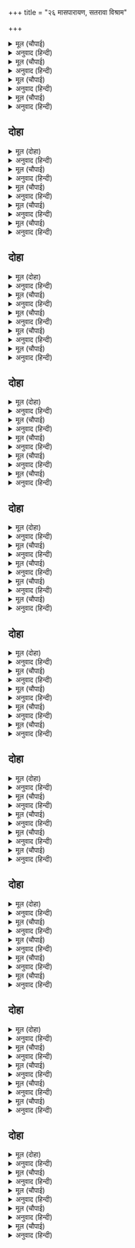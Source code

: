 +++
title = "२६ मासपारायण, सतरावा विश्राम"

+++


<details><summary>मूल (चौपाई)</summary>

अमर नाग किंनर दिसिपाला।  
चित्रकूट आए तेहि काला॥  
राम प्रनामु कीन्ह सब काहू।  
मुदित देव लहि लोचन लाहू॥
</details>

<details><summary>अनुवाद (हिन्दी)</summary>

त्यावेळी देव, नाग, किन्नर आणि दिक्पाल हे चित्रकूटावर आले आणि श्रीरामांनी त्यांना प्रणाम केला. डोळ्यांचे पारणे फिटल्यामुळे देव आनंदित झाले.॥ १॥
</details>

<details><summary>मूल (चौपाई)</summary>

बरषि सुमन कहदेव समाजू।  
नाथ सनाथ भए हम आजू॥  
करि बिनती दुखदुसह सुनाए।  
हरषित निज निज सदन सिधाए॥
</details>

<details><summary>अनुवाद (हिन्दी)</summary>

फुले उधळीत देवांनी म्हटले, ‘हे नाथ, आज तुमच्या दर्शनाने आम्ही सनाथ झालो.’ त्यानंतर त्यांनी आपली असह्य दुःखे सांगितली आणि दुःखाचा नाश करण्याचे आश्वासन श्रीरामांच्याकडून मिळवून आनंदाने ते आपापल्या स्थानी निघून गेले.॥ २॥
</details>

<details><summary>मूल (चौपाई)</summary>

चित्रकूट रघुनंदनु छाए।  
समाचार सुनि सुनि मुनि आए॥  
आवत देखि मुदित मुनिबृंदा।  
कीन्ह दंडवत रघुकुलचंदा॥
</details>

<details><summary>अनुवाद (हिन्दी)</summary>

श्रीरघुनाथ हे चित्रकूटावर रहात आहेत, ही वार्ता ऐकून पुष्कळसे मुनी आले. रघुकुलाचे चंद्र असलेल्या श्रीरामांनी आनंदित झालेल्या मुनि-मंडळींना येत असल्याचे पाहून दंडवत प्रणाम केला.॥ ३॥
</details>

<details><summary>मूल (चौपाई)</summary>

मुनि रघुबरहि लाइ उर लेहीं।  
सुफल होन हित आसिष देहीं॥  
सिय सौमित्रि रामछबि देखहिं।  
साधन सकल सफल करि लेखहिं॥
</details>

<details><summary>अनुवाद (हिन्दी)</summary>

मुनिगणांनी श्रीरामांना हृदयाशी धरले आणि यशस्वी होण्याचा आशीर्वाद दिला. सीता, लक्ष्मण आणि श्रीराम यांचे लावण्य त्यांनी पाहिले व आपल्या सर्व साधनांचे साफल्य झाले, असे त्यांना वाटले.॥ ४॥
</details>

## दोहा


<details><summary>मूल (दोहा)</summary>

जथाजोग सनमानि प्रभु बिदा किए मुनिबृंद।  
करहिं जोग जप जाग तप निज आश्रमन्हि सुछंद॥ १३४॥
</details>

<details><summary>अनुवाद (हिन्दी)</summary>

प्रभू श्रीरामांनी मुनी मंडळींचा यथायोग्य सन्मान करून त्यांना निरोप दिला. श्रीराम आल्यामुळे ते सर्व आपापल्या आश्रमांमध्ये आता निर्धास्तपणे योग, जप, यज्ञ व तप करू लागले.॥ १३४॥
</details>

<details><summary>मूल (चौपाई)</summary>

यह सुधि कोल किरातन्ह पाई।  
हरषे जनु नव निधि घर आई॥  
कंद मूल फल भरि भरि दोना।  
चले रंक जनु लूटन सोना॥
</details>

<details><summary>अनुवाद (हिन्दी)</summary>

श्रीरामांच्या आगमनाची वार्ता जेव्हा कोल व भिल्ल या लोकांना मिळाली, तेव्हा ते असे आनंदित झाले की, जणू नव निधी त्यांच्या घरी आले. ते द्रोणांमध्ये कंद, मुळे व फळे भरभरून घेऊन निघाले. जणू दरिद्री लोक सोने लुटायला निघाले होते.॥ १॥
</details>

<details><summary>मूल (चौपाई)</summary>

तिन्ह महँजिन्हदेखे दोउ भ्राता।  
अपर तिन्हहि पूँछहिं मगु जाता॥  
कहत सुनत रघुबीर निकाई।  
आइ सबन्हि देखे रघुराई॥
</details>

<details><summary>अनुवाद (हिन्दी)</summary>

त्यांपैकी ज्यांनी दोघा भावांना पूर्वी पाहिले होते, त्यांना इतर लोक वाटेत जाताना त्यांच्याबद्दल विचारत होते. अशा प्रकारे श्रीरामांचे सौंदर्य सांगत-ऐकत सर्वांनी येऊन श्रीरामांचे दर्शन घेतले.॥ २॥
</details>

<details><summary>मूल (चौपाई)</summary>

करहिं जोहारु भेंट धरि आगे।  
प्रभुहि बिलोकहिं अति अनुरागे॥  
चित्र लिखेजनु जहँ तहँ ठाढ़े।  
पुलक सरीर नयन जल बाढ़े॥
</details>

<details><summary>अनुवाद (हिन्दी)</summary>

भेटी समोर ठेवून त्यांनी जोहार केला आणि अत्यंत प्रेमाने ते प्रभूंना पहात राहिले. ते मुग्ध होऊन चित्राप्रमाणे उभे होते. त्यांचे शरीर पुलकित झाले होते आणि नेत्रांतून प्रेमाश्रूंची धार लागली होती.॥ ३॥
</details>

<details><summary>मूल (चौपाई)</summary>

राम सनेह मगन सब जाने।  
कहि प्रिय बचन सकल सनमाने॥  
प्रभुहि जोहारि बहोरि बहोरी।  
बचन बिनीत कहहिं कर जोरी॥
</details>

<details><summary>अनुवाद (हिन्दी)</summary>

श्रीरामांनी त्यांना प्रेम-मग्न होताना पाहून त्यांच्याशी गोड बोलत त्यांचा यथोचित सन्मान केला. ते वारंवार श्रीरामांना जोहार करीत हात जोडून म्हणाले,॥ ४॥
</details>

## दोहा


<details><summary>मूल (दोहा)</summary>

अब हम नाथ सनाथ सब भए देखि प्रभु पाय।  
भाग हमारें आगमनु राउर कोसलराय॥ १३५॥
</details>

<details><summary>अनुवाद (हिन्दी)</summary>

हे प्रभू, तुमच्या चरणांचे दर्शन लाभल्यामुळे आता आम्ही सनाथ झालो. हे कोसलराज, आमचे मोठे भाग्य म्हणून तुमचे शुभागमन येथे झाले.॥ १३५॥
</details>

<details><summary>मूल (चौपाई)</summary>

धन्य भूमि बन पंथ पहारा।  
जहँ जहँ नाथ पाउ तुम्ह धारा॥  
धन्य बिहग मृग काननचारी।  
सफल जनम भए तुम्हहि निहारी॥
</details>

<details><summary>अनुवाद (हिन्दी)</summary>

हे नाथ, तुमचे चरण जेथे पडले, ते पृथ्वी, वन, मार्ग आणि पर्वत धन्य होत. तुम्हांला पाहून ज्यांचा जन्म सफल झाला, ते वनात फिरणारे पक्षी व पशू धन्य होत.॥ १॥
</details>

<details><summary>मूल (चौपाई)</summary>

हम सबधन्य सहित परिवारा।  
दीख दरसु भरि नयन तुम्हारा॥  
कीन्ह बासु भल ठाउँ बिचारी।  
इहाँ सकल रितु रहब सुखारी॥
</details>

<details><summary>अनुवाद (हिन्दी)</summary>

डोळे भरून तुमचे दर्शन घेणारे आम्ही सर्व आपल्या परिवारासह धन्य झालो आहोत. तुम्ही विचारपूर्वक मोठॺा चांगल्या ठिकाणी निवास केला आहे. येथे सर्व ऋतूंमध्ये तुम्ही सुखाने रहाल.॥ २॥
</details>

<details><summary>मूल (चौपाई)</summary>

हमसब भाँति करब सेवकाई।  
करि केहरि अहि बाघ बराई॥  
बन बेहड़ गिरि कंदर खोहा।  
सब हमार प्रभु पग पग जोहा॥
</details>

<details><summary>अनुवाद (हिन्दी)</summary>

आम्ही सर्वप्रकारे हत्ती, सिंह, सर्प व वाघ यांच्यापासून रक्षण करून सेवा करू. हे प्रभो, येथील घनदाट वने, पर्वत, गुहा आणि दऱ्या यांची आम्हांला खडान् खडा माहिती आहे.॥ ३॥
</details>

<details><summary>मूल (चौपाई)</summary>

तहँतहँतुम्हहि अहेर खेलाउब।  
सर निरझर जलठाउँ देखाउब॥  
हम सेवक परिवार समेता।  
नाथ न सकुचब आयसु देता॥
</details>

<details><summary>अनुवाद (हिन्दी)</summary>

आम्ही त्या स्थानी तुम्हांला शिकार खेळवू आणि तलाव, झरे आणि जलाशय दाखवू. आम्ही आमच्या कुटुंबासह तुमचे सेवक आहोत. म्हणून हे नाथ, आम्हांला आज्ञा देण्यास संकोच करू नका.’॥ ४॥
</details>

## दोहा


<details><summary>मूल (दोहा)</summary>

बेद बचन मुनि मन अगम ते प्रभु करुना ऐन।  
बचन किरातन्ह के सुनत जिमि पितु बालक बैन॥ १३६॥
</details>

<details><summary>अनुवाद (हिन्दी)</summary>

जे वेदांच्या वचनांना व मुनींच्या मनाला अगम्य आहेत, ते करुणाधाम श्रीराम भिल्लांचे बोलणे ऐकत होते, ज्याप्रमाणे पिता आपल्या बालकांचे वचन कौतुकाने ऐकतो.॥ १३६॥
</details>

<details><summary>मूल (चौपाई)</summary>

रामहि केवल प्रेमु पिआरा।  
जानि लेउ जो जाननिहारा॥  
राम सकल बनचरतब तोषे।  
कहि मृदु बचन प्रेम परिपोषे॥
</details>

<details><summary>अनुवाद (हिन्दी)</summary>

श्रीरामचंद्र फक्त प्रेमाचे भुकेले आहेत. ज्याला जाणायचे असेल त्याने जाणून घ्यावे. मग श्रीरामचंद्रांनी प्रेमपूर्ण मृदू वचन बोलून त्या वनात वावरणाऱ्या सर्व लोकांना संतुष्ट केले.॥ १॥
</details>

<details><summary>मूल (चौपाई)</summary>

बिदा किए सिरनाइ सिधाए।  
प्रभु गुन कहत सुनत घर आए॥  
एहि बिधि सिय समेत दोउ भाई।  
बसहिं बिपिन सुर मुनि सुखदाई॥
</details>

<details><summary>अनुवाद (हिन्दी)</summary>

नंतर त्यांना निरोप दिला. ते सर्व मस्तक नमवून निघाले आणि प्रभूंचे गुण सांगत-ऐकत घरी आले. अशा प्रकारे देव व मुनी यांना सुख देणारे दोघे बंधू सीतेसह वनात निवास करू लागले.॥ २॥
</details>

<details><summary>मूल (चौपाई)</summary>

जब तें आइरहे रघुनायकु।  
तब तें भयउ बनु मंगलदायकु॥  
फूलहिं फलहिं बिटप बिधि नाना।  
मंजु बलित बर बेलि बिताना॥
</details>

<details><summary>अनुवाद (हिन्दी)</summary>

श्रीरघुनाथ वनात येऊन राहिले, तेव्हापासून वन मंगलदायक झाले. अनेक प्रकारचे वृक्ष फुलत होते व फळत होते. त्यांना बिलगलेल्या वेलींचे मंडप तयार झाले होते.॥ ३॥
</details>

<details><summary>मूल (चौपाई)</summary>

सुरतरु सरिस सुभायँ सुहाए।  
मनहुँ बिबुध बन परिहरि आए॥  
गुंज मंजुतर मधुकर श्रेनी।  
त्रिबिध बयारि बहइ सुख देनी॥
</details>

<details><summary>अनुवाद (हिन्दी)</summary>

ते कल्पवृक्षाप्रमाणे स्वाभाविकपणे सुंदर होते. जणू ते देवांचे नंदनवन सोडून तेथे आले होते. भ्रमरांच्या पंक्ती फारच सुरेख गुंजारव करीत होत्या आणि तेथे सुखदायक शीतल, मंद, सुगंधित हवा वहात होती.॥ ४॥
</details>

## दोहा


<details><summary>मूल (दोहा)</summary>

नीलकंठ कलकंठ सुक चातक चक्क चकोर।  
भाँति भाँति बोलहिं बिहग श्रवन सुखद चित चोर॥ १३७॥
</details>

<details><summary>अनुवाद (हिन्दी)</summary>

मोर, कोकिळा, पोपट, चातक, चक्रवाक, चकोर इत्यादी पक्षी कानांनी सुख देणारे व मन आकर्षित करणारे तऱ्हेतऱ्हेचे बोल बोलत होते.॥ १३७॥
</details>

<details><summary>मूल (चौपाई)</summary>

करि केहरि कपि कोल कुरंगा।  
बिगतबैर बिचरहिं सब संगा॥  
फिरत अहेर राम छबि देखी।  
होहिं मुदित मृगबृंद बिसेषी॥
</details>

<details><summary>अनुवाद (हिन्दी)</summary>

हत्ती, सिंह, वानर, डुक्कर आणि हरीण हे सर्व परस्पर वैरभाव सोडून बरोबरीने वावरत होते. वनात फिरत असताना श्रीरामांचे सौंदर्य पाहून पशूंचे ते कळप विशेष आनंदित होत होते.॥ १॥
</details>

<details><summary>मूल (चौपाई)</summary>

बिबुध बिपिन जहँ लगि जग माहीं।  
देखि रामबनु सकल सिहाहीं॥  
सुरसरि सरसइदिनकर कन्या।  
मेकलसुता गोदावरि धन्या॥
</details>

<details><summary>अनुवाद (हिन्दी)</summary>

जगात जितकी म्हणून देवांची वने आहेत, ती सर्व श्रीरामचंद्रांचे हे वन पाहून समाधान पावत. गंगा, सरस्वती, सूर्यकुमारी यमुना, नर्मदा, गोदावरी इत्यादी धन्य नद्या,॥ २॥
</details>

<details><summary>मूल (चौपाई)</summary>

सब सर सिंधु नदीं नद नाना।  
मंदाकिनि कर करहिं बखाना॥  
उदय अस्त गिरि अरु कैलासू।  
मंदर मेरु सकल सुरबासू॥
</details>

<details><summary>अनुवाद (हिन्दी)</summary>

सर्व तलाव, समुद्र, नद्या आणि अनेक नद हे सर्व मंदाकिनीचे महात्म्य सांगत होते. उदयाचल, अस्ताचल, कैलास, मंदराचल आणि सुमेरू इत्यादी सर्व जे देवांचे निवासस्थान असलेले पर्वत आहेत,॥ ३॥
</details>

<details><summary>मूल (चौपाई)</summary>

सैल हिमाचल आदिक जेते।  
चित्रकूट जसु गावहिं तेते॥  
बिंधि मुदित मन सुखुन समाई।  
श्रम बिनु बिपुल बड़ाई पाई॥
</details>

<details><summary>अनुवाद (हिन्दी)</summary>

आणि हिमाचल इत्यादी जितके पर्वत आहेत, ते सर्व चित्रकूटाची कीर्ती गाऊ लागले. विंध्याचल मोठा आनंदित होता, त्याच्या मनात आनंदमावत नव्हता, कारण विनासायास त्याला फार मोठे महात्म्य प्राप्त झाले होते.॥ ४॥
</details>

## दोहा


<details><summary>मूल (दोहा)</summary>

चित्रकूट के बिहग मृग बेलि बिटप तृन जाति।  
पुन्य पुंज सब धन्य अस कहहिं देव दिन राति॥ १३८॥
</details>

<details><summary>अनुवाद (हिन्दी)</summary>

चित्रकूटातील पक्षी, पशू, वेल, वृक्ष, तृणांकुर इत्यादी सर्व जातीचे प्राणी व वनस्पती पुण्याच्या राशी होत व धन्य होत, असे देव रात्रंदिवस म्हणत होते.॥ १३८॥
</details>

<details><summary>मूल (चौपाई)</summary>

नयनवंत रघुबरहि बिलोकी।  
पाइ जनम फल होहिं बिसोकी॥  
परसिचरनरज अचर सुखारी।  
भए परम पद के अधिकारी॥
</details>

<details><summary>अनुवाद (हिन्दी)</summary>

डोळे असणारे जीव श्रीरामचंद्रांना पाहून जन्माचे साफल्य लाभल्यामुळे शोकरहित होत होते. पर्वत, वृक्ष, भूमी, नदी इत्यादी अचर हे भगवंतांच्या चरण-रजाच्या स्पर्शाने सुखी झाले. तसेच ते सर्वच मोक्षाचे अधिकारी बनले.॥ १॥
</details>

<details><summary>मूल (चौपाई)</summary>

सो बनु सैलु सुभायँ सुहावन।  
मंगलमय अति पावन पावन॥  
महिमा कहि अकवनिबिधि तासू।  
सुखसागर जहँ कीन्ह निवासू॥
</details>

<details><summary>अनुवाद (हिन्दी)</summary>

ते वन आणि पर्वत हे स्वाभाविकपणे सुंदर, मंगलमय आणि अत्यंत पवित्र असणाऱ्यांनाही पवित्र बनविणारे होते. जेथे सुख-सागर असलेल्या श्रीरामांनी निवास केला आहे, त्या स्थानांचा महिमा कसा सांगता येईल?॥ २॥
</details>

<details><summary>मूल (चौपाई)</summary>

पय पयोधि तजि अवध बिहाई।  
जहँ सिय लखनु रामु रहे आई॥  
कहि न सकहिं सुषमाजसि कानन।  
जौं सत सहस होहिं सहसानन॥
</details>

<details><summary>अनुवाद (हिन्दी)</summary>

क्षीरसागर व अयोध्या यांचा त्याग करून सीता, लक्ष्मण आणि रामचंद्र जेथे येऊन राहिले, त्या वनाची परम शोभा अशी आहे की, हजार मुखांचे लाखो शेष असले, तरी तेही सांगू शकणार नाहीत.॥ ३॥
</details>

<details><summary>मूल (चौपाई)</summary>

सोमैं बरनि कहौं बिधि केहीं।  
डाबर कमठ कि मंदर लेहीं॥  
सेवहिं लखनुकरम मन बानी।  
जाइ न सीलु सनेहु बखानी॥
</details>

<details><summary>अनुवाद (हिन्दी)</summary>

मग मी कसा त्याचे वर्णन करू शकेन? तलावामधील कासव हे मंदराचलाला उचलू शकेल काय? लक्ष्मण हा मन, वचन आणि कर्माने श्रीरामांची सेवा करीत होता. त्याचा स्वभाव व स्नेह यांचे वर्णनच करता येत नाही.॥ ४॥
</details>

## दोहा


<details><summary>मूल (दोहा)</summary>

छिनु छिनु लखि सिय राम पद जानि आपु पर नेहु।  
करत न सपनेहुँ लखनु चितु बंधु मातु पितु गेहु॥ १३९॥
</details>

<details><summary>अनुवाद (हिन्दी)</summary>

क्षणोक्षणी श्रीसीतारामांच्या चरणांच्या दर्शनामुळे आणि स्वतःवर त्यांचा स्नेह असलेला बघून लक्ष्मणाला स्वप्नातही भाऊ, माता-पिता व घराची आठवण येत नव्हती.॥ १३९॥
</details>

<details><summary>मूल (चौपाई)</summary>

राम संग सिय रहति सुखारी।  
पुर परिजन गृह सुरति बिसारी॥  
छिनु छिनु पिय बधु बदनु निहारी।  
प्रमुदित मनहुँ चकोर कुमारी॥
</details>

<details><summary>अनुवाद (हिन्दी)</summary>

श्रीरामांबरोबर सीताही अयोध्यापुरी, आप्तजन आणि घर यांची आठवण विसरून सुखी होती. क्षणोक्षणी पती श्रीरामांचे चंद्रासारखे मुख पाहून चकोरी जशी चंद्रम्याला पाहून प्रसन्न असते तशी ती अतिशय प्रसन्न होत होती.॥ १॥
</details>

<details><summary>मूल (चौपाई)</summary>

नाह नेहुनितबढ़त बिलोकी।  
हरषित रहति दिवस जिमि कोकी॥  
सिय मनु रामचरन अनुरागा।  
अवध सहस सम बनु प्रिय लागा॥
</details>

<details><summary>अनुवाद (हिन्दी)</summary>

स्वामींचे आपल्यावरील नित्य वाढत जाणारे प्रेम पाहून सीता अशी हर्षित होती की, ज्याप्रमाणे दिवसा चकवी असते. सीतेचे मन श्रीरामांच्या चरणी अनुरक्त असल्यामुळे तिला वन हे हजारो अयोध्यांसमान प्रिय वाटत होते.॥ २॥
</details>

<details><summary>मूल (चौपाई)</summary>

परनकुटी प्रिय प्रियतम संगा।  
प्रिय परिवारु कुरंग बिहंगा॥  
सासु ससुर सम मुनितिय मुनिबर।  
असनु अमिअ सम कंद मूल फर॥
</details>

<details><summary>अनुवाद (हिन्दी)</summary>

तिला प्रियतम श्रीरामांच्या सोबतीमुळे पर्णकुटी आवडत होती. पशु-पक्षी, हे प्रिय कुटुंबियांप्रमाणे वाटत होते. मुनींच्या पत्नी या सासूसारख्या, श्रेष्ठ मुनी हे सासऱ्यासारखे वाटत होते आणि कंद-मुळे व फळे यांचा आहार तिला अमृतासारखा आवडत होता.॥ ३॥
</details>

<details><summary>मूल (चौपाई)</summary>

नाथ साथ साँथरी सुहाई।  
मयन सयन सय सम सुखदाई॥  
लोकप होहिं बिलोकत जासू।  
तेहि कि मोहि सक बिषय बिलासू॥
</details>

<details><summary>अनुवाद (हिन्दी)</summary>

तिला स्वामींसोबत सुंदर कुश-पानांची पथारी ही शेकडो कामदेवांच्या शय्येप्रमाणे सुखकारक वाटत होती. ज्यांच्या कृपाकटाक्षामुळे जीव हे लोकपाल बनतात, त्यांना भोग-विलास कधी मोहित करू शकतील काय?॥ ४॥
</details>

## दोहा


<details><summary>मूल (दोहा)</summary>

सुमिरत रामहि तजहिं जन तृन सम बिषय बिलासु।  
रामप्रिया जग जननि सिय कछु न आचरजु तासु॥ १४०॥
</details>

<details><summary>अनुवाद (हिन्दी)</summary>

ज्या श्रीरामचंद्रांचे फक्त स्मरण केल्यामुळे भक्तजन सर्व भोग-विलास कस्पटासमान फेकून देतात, त्या श्रीरामांची प्रिय पत्नी आणि जगाची माता सीता हिच्यासाठी हा भोग-विलासाचा त्याग ही काही आश्चर्यकारक गोष्ट नाही.॥ १४०॥
</details>

<details><summary>मूल (चौपाई)</summary>

सीय लखन जेहि बिधि सुखु लहहीं।  
सोइ रघुनाथ करहिं सोइ कहहीं॥  
कहहिं पुरातन कथा कहानी।  
सुनहिं लखनु सिय अति सुखु मानी॥
</details>

<details><summary>अनुवाद (हिन्दी)</summary>

सीता व लक्ष्मण यांना सुख मिळावे, म्हणून श्रीरघुनाथ तशाच प्रकारच्या गोष्टी करीत होते. ते त्यांना प्राचीन कथा व गोष्टी सांगत आणि सीता व लक्ष्मण त्या आनंदाने ऐकत.॥ १॥
</details>

<details><summary>मूल (चौपाई)</summary>

जब जब रामु अवध सुधि करहीं।  
तब तब बारि बिलोचन भरहीं॥  
सुमिरि मातु पितु परिजन भाई।  
भरत सनेहु सीलु सेवकाई॥
</details>

<details><summary>अनुवाद (हिन्दी)</summary>

जेव्हा जेव्हा श्रीरामांना अयोध्येची आठवण येई, तेव्हा तेव्हा त्यांच्या डोळ्यांमध्ये अश्रू दाटत. माता-पिता, कुटुंबीय, बंधू व भरताचे प्रेम, शील आणि सेवाभाव आठवून,॥ २॥
</details>

<details><summary>मूल (चौपाई)</summary>

कृपासिंधु प्रभु होहिं दुखारी।  
धीरजु धरहिं कुसमउ बिचारी॥  
लख सिय लखनु बिकल होइ जाहीं।  
जिमि पुरुषहि अनुसर परिछाहीं॥
</details>

<details><summary>अनुवाद (हिन्दी)</summary>

कृपासागर प्रभू श्रीरामचंद्र दुःखी होत, परंतु सद्या वेळ वाईट आहे, असे समजून धीर धरत. श्रीरामांना दुःखी झालेले पाहून सीता व लक्ष्मण हे सुद्धा व्याकूळ होऊन जात. ज्याप्रमाणे मनुष्याचे प्रतिबिंब (सावली) मनुष्यासारखेच वागते, त्याप्रमाणे.॥ ३॥
</details>

<details><summary>मूल (चौपाई)</summary>

प्रिया बंधु गति लखि रघुनंदनु।  
धीर कृपाल भगत उर चंदनु॥  
लगे कहन कछु कथा पुनीता।  
सुनि सुखु लहहिं लखनु अरु सीता॥
</details>

<details><summary>अनुवाद (हिन्दी)</summary>

मग धीर, कृपाळू आणि भक्तांचे हृदय शांत करण्यासाठी चंदनरूप बनून रघुकुलाला आनंदित करणारे श्रीराम हे प्रिय पत्नी, बंधू लक्ष्मण यांची दशा पाहून काही पवित्र कथा सांगू लागत. त्या ऐकल्याने लक्ष्मण व सीता सुखी होत.॥ ४॥
</details>

## दोहा


<details><summary>मूल (दोहा)</summary>

रामु लखन सीता सहित सोहत परन निकेत।  
जिमि बासव बस अमरपुर सची जयंत समेत॥ १४१॥
</details>

<details><summary>अनुवाद (हिन्दी)</summary>

अमरावतीत इंद्र हे शची व पुत्र जयंतासह रहातात, त्याप्रमाणे लक्ष्मण व सीता यांच्यासह श्रीराम पर्णकुटीत शोभून दिसत होते.॥ १४१॥
</details>

<details><summary>मूल (चौपाई)</summary>

जोगवहिं प्रभु सिय लखनहि कैसें।  
पलक बिलोचन गोलक जैसें॥  
सेवहिं लखनु सीय रघुबीरहि।  
जिमि अबिबेकी पुरुष सरीरहि॥
</details>

<details><summary>अनुवाद (हिन्दी)</summary>

ज्याप्रमाणे पापण्या डोळ्यांचे रक्षण करतात, त्याप्रमाणे प्रभू श्रीराम हे सीता व लक्ष्मण यांची काळजी घेत. तर लक्ष्मण हा सीता व रामचंद्र यांची अशी सेवा करी की, ज्याप्रमाणे अज्ञानी मनुष्य शरीराची सेवा करीत असतो.॥ १॥
</details>

<details><summary>मूल (चौपाई)</summary>

एहि बिधि प्रभु बन बसहिं सुखारी।  
खग मृग सुर तापस हितकारी॥  
कहेउँ राम बन गवनु सुहावा।  
सुनहु सुमंत्र अवध जिमि आवा॥
</details>

<details><summary>अनुवाद (हिन्दी)</summary>

पक्षी, पशू, देवता व तपस्वी यांचे हितकारी असलेले प्रभू अशा प्रकारे सुखाने वनात निवास करीत होते. (तुलसीदास म्हणतात,) मी श्रीरामांचे झालेले सुंदर वनगमन सांगितले. आता सुमंत्र अयोध्येमध्ये आला, ती कथा ऐका.॥ २॥
</details>

<details><summary>मूल (चौपाई)</summary>

फिरेउ निषादु प्रभुहि पहुँचाई।  
सचिव सहित रथ देखेसि आई॥  
मंत्री बिकल बिलोकि निषादू।  
कहि न जाइ जस भयउ बिषादू॥
</details>

<details><summary>अनुवाद (हिन्दी)</summary>

प्रभू श्रीरामांना पोहोचवून जेव्हा निषादराज गुह परतला, तेव्हा आल्यावर त्याला सुमंत्र रथ घेऊन उभा असल्याचे दिसले. मंत्री व्याकूळ झाल्याचे पाहून निषादाला इतके दुःख झाले की, काही सांगता येत नाही.॥ ३॥
</details>

<details><summary>मूल (चौपाई)</summary>

राम राम सिय लखन पुकारी।  
परेउ धरनितल ब्याकुल भारी॥  
देखि दखिन दिसि हय हिहिनाहीं।  
जनु बिनु पंख बिहग अकुलाहीं॥
</details>

<details><summary>अनुवाद (हिन्दी)</summary>

निषाद एकटाच परत आल्याचे पाहून सुमंत्र ‘हे रामा, हे रामा, हे सीते, हे लक्ष्मणा’ असे पुकारत फार व्याकूळ होऊन जमिनीवर पडला. रथाचे घोडे दक्षिण दिशेकडे पहात खिंकाळत होते. पंख नसलेले पक्षी व्याकूळ होतात, त्याप्रमाणे तेसुद्धा व्याकूळ होते.॥ ४॥
</details>

## दोहा


<details><summary>मूल (दोहा)</summary>

नहिं तृन चरहिं न पिअहिं जलु मोचहिं लोचन बारि।  
ब्याकुल भए निषाद सब रघुबर बाजि निहारि॥१४२॥
</details>

<details><summary>अनुवाद (हिन्दी)</summary>

ते गवत खात नव्हते, पाणी पीत नव्हते. त्यांच्या डोळ्यांतून फक्तपाणी वहात होते. श्रीरामांच्या घोडॺांची दशा पाहून सर्व निषाद व्याकूळ झाले.॥ १४२॥
</details>

<details><summary>मूल (चौपाई)</summary>

धरि धीरजु तब कहइ निषादू।  
अब सुमंत्र परिहरहु बिषादू॥  
तुम्ह पंडित परमारथ ग्याता।  
धरहु धीर लखि बिमुख बिधाता॥
</details>

<details><summary>अनुवाद (हिन्दी)</summary>

तेव्हा धीर धरून निषादराज म्हणू लागला, ‘हे सुमंत्र, आता खेद सोडून द्या. तुम्ही विद्वान व परमार्थ जाणणारे आहात. दैव प्रतिकूल आहे, असे समजून स्वतःला सावरा.’॥ १॥
</details>

<details><summary>मूल (चौपाई)</summary>

बिबिधि कथा कहि कहि मृदु बानी।  
रथ बैठारेउ बरबस आनी॥  
सोक सिथिल रथु सकइ न हाँकी।  
रघुबर बिरह पीर उर बाँकी॥
</details>

<details><summary>अनुवाद (हिन्दी)</summary>

गोड बोलून तऱ्हेतऱ्हेच्या कथा सांगून निषादाने सुमंत्राला बळेच रथात बसविले. परंतु शोकामुळे त्याच्यामध्ये रथ हाकण्याचे त्राणही उरले नव्हते. त्याच्या मनात श्रीरामांच्या विरहाची मोठी तीव्र वेदना होती.॥ २॥
</details>

<details><summary>मूल (चौपाई)</summary>

चरफराहिं मग चलहिंन घोरे।  
बन मृग मनहुँ आनि रथ जोरे॥  
अढ़ुकि परहिं फिरि हेरहिं पीछें।  
राम बियोगि बिकल दुख तीछें॥
</details>

<details><summary>अनुवाद (हिन्दी)</summary>

घोडे तडफडत होते आणि वाटेवर धड चालत नव्हते. असे वाटत होते की, जंगलातले पशू आणून रथाला जोडले असावेत. श्रीरामांच्या विरहामुळे घोडे कधी ठोकर खाऊन पडत होते. कधी वळून मागे पहात होते. दुःखाने ते फार व्याकूळ झाले होते.॥ ३॥
</details>

<details><summary>मूल (चौपाई)</summary>

जो कह रामुलखनु बैदेही।  
हिंकरि हिंकरि हित हेरहिं तेही॥  
बाजि बिरह गति कहि किमि जाती।  
बिनु मनि फनिक बिकल जेहि भाँती॥
</details>

<details><summary>अनुवाद (हिन्दी)</summary>

जर कुणी राम, लक्ष्मण किंवा सीता यांचे नाव घेतले तर त्याच्याकडे घोडे खिंकाळून प्रेमाने पहात होते. घोडॺांची दशा काय वर्णावी? ते मण्याविना व्याकूळ झालेल्या सापाप्रमाणे झाले होते.॥ ४॥
</details>
